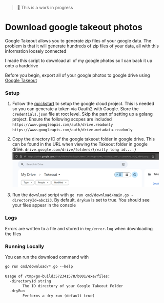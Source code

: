 > 🚨 This is a work in progress

# Download google takeout photos

Google Takeout allows you to generate zip files of your google data. The problem is that it will generate hundreds of zip files of your data, all with this information loosely connected

I made this script to download all of my google photos so I can back it up onto a harddrive

Before you begin, export all of your google photos to google drive using [Google Takeout](https://takeout.google.com/settings/takeout/custom/photos)

### Setup

1. Follow the [quickstart](https://developers.google.com/drive/api/quickstart/go) to setup the google cloud project. This is needed so you can generate a token via Oauth2 with Google. Store the `credentials.json` file at root level. Skip the part of setting up a golang project. Ensure the following scopes are included `https://www.googleapis.com/auth/drive.readonly https://www.googleapis.com/auth/drive.metadata.readonly`

1. Copy the directory ID of the google takeout folder in google drive. This can be found in the URL when viewing the Takeout folder in google drive. `drive.google.com/drive/folders/{really long id....}`
   ![Image of google drive](images/drive-id.png)

1. Run the `download` script with `go run cmd/download/main.go -directoryId=abc123`. By default, `dryRun` is set to true. You should see your files appear in the console

### Logs

Errors are written to a file and stored in `tmp/error.log` when downloading the files

### Running Locally

You can run the download command with

```
go run cmd/download/*.go --help

Usage of /tmp/go-build3572341578/b001/exe/files:
  -directoryId string
        The ID directory of your Google Takeout Folder
  -dryRun
        Performs a dry run (default true)
```

